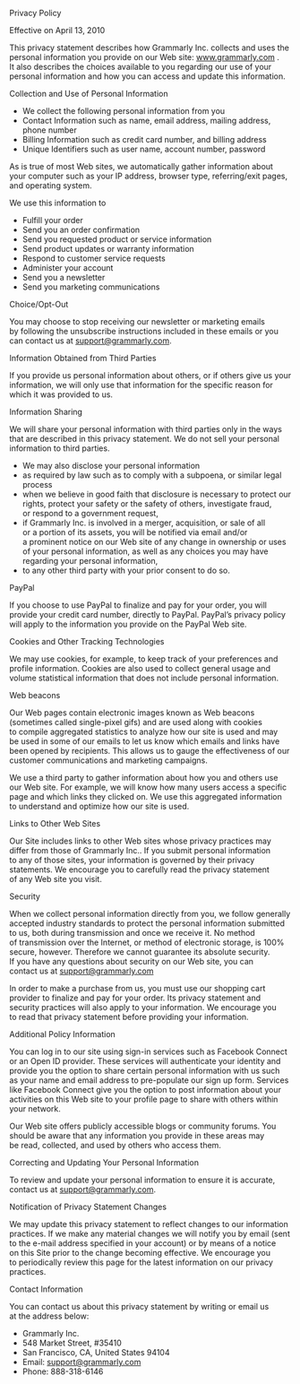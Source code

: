 Privacy Policy  

Effective on April 13, 2010

This privacy statement describes how Grammarly Inc. collects and uses the personal information you provide on our Web site: www.grammarly.com . It also describes the choices available to you regarding our use of your personal information and how you can access and update this information.

Collection and Use of Personal Information

*   We collect the following personal information from you
*   Contact Information such as name, email address, mailing address, phone number
*   Billing Information such as credit card number, and billing address
*   Unique Identifiers such as user name, account number, password

As is true of most Web sites, we automatically gather information about your computer such as your IP address, browser type, referring/exit pages, and operating system.

We use this information to

*   Fulfill your order
*   Send you an order confirmation
*   Send you requested product or service information
*   Send product updates or warranty information
*   Respond to customer service requests
*   Administer your account
*   Send you a newsletter
*   Send you marketing communications

Choice/Opt-Out

You may choose to stop receiving our newsletter or marketing emails by following the unsubscribe instructions included in these emails or you can contact us at support@grammarly.com.

Information Obtained from Third Parties

If you provide us personal information about others, or if others give us your information, we will only use that information for the specific reason for which it was provided to us.

Information Sharing

We will share your personal information with third parties only in the ways that are described in this privacy statement. We do not sell your personal information to third parties.

*   We may also disclose your personal information
*   as required by law such as to comply with a subpoena, or similar legal process
*   when we believe in good faith that disclosure is necessary to protect our rights, protect your safety or the safety of others, investigate fraud, or respond to a government request,
*   if Grammarly Inc. is involved in a merger, acquisition, or sale of all or a portion of its assets, you will be notified via email and/or a prominent notice on our Web site of any change in ownership or uses of your personal information, as well as any choices you may have regarding your personal information,
*   to any other third party with your prior consent to do so.

PayPal

If you choose to use PayPal to finalize and pay for your order, you will provide your credit card number, directly to PayPal. PayPal’s privacy policy will apply to the information you provide on the PayPal Web site.

Cookies and Other Tracking Technologies

We may use cookies, for example, to keep track of your preferences and profile information. Cookies are also used to collect general usage and volume statistical information that does not include personal information.

Web beacons

Our Web pages contain electronic images known as Web beacons (sometimes called single-pixel gifs) and are used along with cookies to compile aggregated statistics to analyze how our site is used and may be used in some of our emails to let us know which emails and links have been opened by recipients. This allows us to gauge the effectiveness of our customer communications and marketing campaigns.

We use a third party to gather information about how you and others use our Web site. For example, we will know how many users access a specific page and which links they clicked on. We use this aggregated information to understand and optimize how our site is used.

Links to Other Web Sites

Our Site includes links to other Web sites whose privacy practices may differ from those of Grammarly Inc.. If you submit personal information to any of those sites, your information is governed by their privacy statements. We encourage you to carefully read the privacy statement of any Web site you visit.

Security

When we collect personal information directly from you, we follow generally accepted industry standards to protect the personal information submitted to us, both during transmission and once we receive it. No method of transmission over the Internet, or method of electronic storage, is 100% secure, however. Therefore we cannot guarantee its absolute security. If you have any questions about security on our Web site, you can contact us at support@grammarly.com

In order to make a purchase from us, you must use our shopping cart provider to finalize and pay for your order. Its privacy statement and security practices will also apply to your information. We encourage you to read that privacy statement before providing your information.

Additional Policy Information

You can log in to our site using sign-in services such as Facebook Connect or an Open ID provider. These services will authenticate your identity and provide you the option to share certain personal information with us such as your name and email address to pre-populate our sign up form. Services like Facebook Connect give you the option to post information about your activities on this Web site to your profile page to share with others within your network.

Our Web site offers publicly accessible blogs or community forums. You should be aware that any information you provide in these areas may be read, collected, and used by others who access them.

Correcting and Updating Your Personal Information

To review and update your personal information to ensure it is accurate, contact us at support@grammarly.com.

Notification of Privacy Statement Changes

We may update this privacy statement to reflect changes to our information practices. If we make any material changes we will notify you by email (sent to the e-mail address specified in your account) or by means of a notice on this Site prior to the change becoming effective. We encourage you to periodically review this page for the latest information on our privacy practices.

Contact Information

You can contact us about this privacy statement by writing or email us at the address below:

*   Grammarly Inc.
*   548 Market Street, #35410
*   San Francisco, CA, United States 94104
*   Email: support@grammarly.com
*   Phone: 888-318-6146